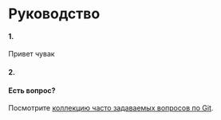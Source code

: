 # Руководство


#### 1. 

Привет чувак

#### 2. 


#### Есть вопрос?
Посмотрите [коллекцию часто задаваемых вопросов по Git](http://firstaidgit.ru).
